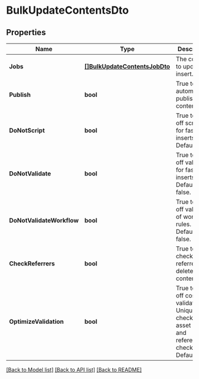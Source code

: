 # BulkUpdateContentsDto

## Properties

Name | Type | Description | Notes
------------ | ------------- | ------------- | -------------
**Jobs** | [**[]BulkUpdateContentsJobDto**](BulkUpdateContentsJobDto.md) | The contents to update or insert. | 
**Publish** | **bool** | True to automatically publish the content. | [optional] 
**DoNotScript** | **bool** | True to turn off scripting for faster inserts. Default: true. | [optional] 
**DoNotValidate** | **bool** | True to turn off validation for faster inserts. Default: false. | [optional] 
**DoNotValidateWorkflow** | **bool** | True to turn off validation of workflow rules. Default: false. | [optional] 
**CheckReferrers** | **bool** | True to check referrers of deleted contents. | [optional] 
**OptimizeValidation** | **bool** | True to turn off costly validation: Unique checks, asset checks and reference checks. Default: true. | [optional] 

[[Back to Model list]](../README.md#documentation-for-models) [[Back to API list]](../README.md#documentation-for-api-endpoints) [[Back to README]](../README.md)


